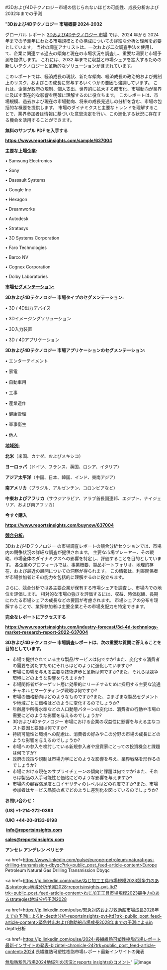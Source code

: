 #3Dおよび4Dテクノロジー市場の信じられないほどの可能性、成長分析および2032年までの予測

"<strong>3Dおよび4Dテクノロジー 市場概要 2024-2032</strong>

グローバル レポート <a href=https://www.reportsinsights.com/sample/637004>3Dおよび4Dテクノロジー 市場</a> では、2024 年から 2024 年までの予測年にわたる市場規模とその構成についての詳細な分析と理解を必要としています。 当社の調査アナリストは、一次および二次調査手法を使用して、企業に関連する過去の傾向と現在の市場状況を調査し、重要な洞察と市場予測を提供します。 これには、2032 年までに収益と市場シェアを拡大​​するための新しいテクノロジーと革新的なソリューションが含まれています。

このレポートでは、経済成長の現状、新たな傾向、経済成長の政治的および規制上のリスク、およびこの成長に寄与するいくつかの要因も強調しています。 これは、企業が政府の規制、個人支出、世界的に拡大する都市化、市場動向が業界に及ぼす潜在的な影響を明確に理解するのに役立ちます。 このレポートは、市場規模、過去および現在の市場動向、将来の成長見通しの分析を含む、市場の包括的な概要を提供します。 市場のダイナミクスと主要なトレンドを理解することで、業界参加者は情報に基づいた意思決定を行い、この進化する状況に存在する機会を活用することができます。

<strong><b>無料のサンプル PDF を入手する</b></strong>

<a href=https://www.reportsinsights.com/sample/637004><strong><u>https://www.reportsinsights.com/sample/637004</u></strong></a>

<strong>主要な上場企業:</strong>

• Samsung Electronics

• Sony

• Dassault Systems

• Google Inc

• Hexagon

• Dreamworks

• Autodesk

• Stratasys

• 3D Systems Corporation

• Faro Technologies

• Barco NV

• Cognex Corporation

• Dolby Laboratories

<strong><u>市場セグメンテーション</u></strong><strong><u>:</u></strong>

<strong>3Dおよび4Dテクノロジー 市場タイプのセグメンテーション:</strong>

• 3D / 4D出力デバイス

• 3Dイメージングソリューション

• 3D入力装置

• 3D / 4Dアプリケーション

<strong>3Dおよび4Dテクノロジー 市場アプリケーションのセグメンテーション:</strong>

• エンターテイメント

• 家電

• 自動車用

• 工事

• 産業造作

• 健康管理

• 軍事衛生

• 他人

<strong><u>地域別</u></strong><strong><u>:</u></strong>

<strong>北米</strong>（米国、カナダ、およびメキシコ）

<strong>ヨーロッパ</strong>（ドイツ、フランス、英国、ロシア、イタリア）

<strong>アジア太平洋</strong>（中国、日本、韓国、インド、東南アジア）

<strong>南アメリカ</strong>（ブラジル、アルゼンチン、コロンビアなど）

<strong>中東およびアフリカ</strong>（サウジアラビア、アラブ首長国連邦、エジプト、ナイジェリア、および南アフリカ）

<strong>今すぐ購入</strong>

<a href=https://www.reportsinsights.com/buynow/637004><strong><u>https://www.reportsinsights.com/buynow/637004</u></strong></a>

<strong><u>競合分析:</u></strong>

3Dおよび4Dテクノロジー の市場調査レポートの競合分析セクションでは、市場内の競争状況の詳細な調査が提供されます。 主要な市場プレーヤー、その戦略、市場全体のダイナミクスへの影響を特定し、評価することを目的としています。 各企業のプロフィールでは、事業概要、製品ポートフォリオ、地理的存在、および最近の展開についての洞察が得られます。 この情報は、利害関係者が市場参加者とその能力を包括的に理解するのに役立ちます。

さらに、競合分析では各主要企業が保有する市場シェアを調査し、市場内での地位を評価します。 相対的な市場の強さを評価するには、収益、時価総額、長期にわたる市場シェアの成長などの要因が考慮されます。 市場シェアの分布を理解することで、業界参加者は主要企業とその市場支配力を特定できます。

<strong>完全なレポートにアクセスする</strong>

<a href=https://www.reportsinsights.com/industry-forecast/3d-4d-technology-market-research-report-2022-637004><strong><u><b>https://www.reportsinsights.com/industry-forecast/3d-4d-technology-market-research-report-2022-637004</b></u></strong></a>

<strong><b>3Dおよび4Dテクノロジー 市場調査レポートは、次の重要な質問に答えることを目的としています。</b></strong>
<ul>
  <li>市場で提供されている主な製品/サービスは何ですか?また、変化する消費者の需要を満たすためにそれらはどのように進化していますか?</li>
  <li>市場に影響を与える主要な技術進歩と革新は何ですか?また、それらは競争環境にどのような影響を与えますか?</li>
  <li>市場関係者がターゲット層に効果的にリーチするために採用する主要な流通チャネルとマーケティング戦略は何ですか?</li>
  <li>市場の価格動向はどのようなものですか?また、さまざまな製品セグメントや地域ごとに価格はどのように変化するのでしょうか?</li>
  <li>年齢層や所得水準などの人口動態パターンの変化は、消費者の行動や市場の需要にどのような影響を与えるのでしょうか?</li>
  <li>3Dおよび4Dテクノロジー 市場における企業の収益性に影響を与える主なコスト要因と要因は何ですか?</li>
  <li>持続可能性と環境への配慮は、消費者の好みやこの分野の市場の成長にどのような影響を与えるのでしょうか?</li>
  <li>市場への参入を検討している新規参入者や投資家にとっての投資機会と課題は何ですか?</li>
  <li>政府の政策や規制は市場力学にどのような影響を与え、業界戦略を形作るのでしょうか?</li>
  <li>市場における現在のサプライチェーンの傾向と課題は何ですか?また、それらは製品の入手可能性と価格にどのような影響を与えますか?</li>
  <li>市場内の顧客満足度とロイヤリティのレベルはどの程度ですか?また、市場参加者はサービス品質の点でどのように差別化を図っているのでしょうか?</li>
</ul>
<strong>お問い合わせ：</strong>

<strong>(US) +1-214-272-0393</strong>

<strong>(UK) +44-20-8133-9198</strong>

<strong> </strong><a href=info@reportsinsights.com><strong><u>info@reportsinsights.com</u></strong></a>

<a href=sales@reportsinsights.com><strong><u>sales@reportsinsights.com</u></strong></a>

<strong>アンセレ アンデレン ベリヒテ</strong>

<a href=https://www.linkedin.com/pulse/europe-petroleum-natural-gas-drilling-transmission-dbyqc?trk=public_post_feed-article-content>Europe Petroleum Natural Gas Drilling Transmission Dbyqc</a>

<a href=https://jp.linkedin.com/pulse/ねじ加工工具市場規模2023競争力のあるstrategies地域分析予測2028-reportsinsights-pvt-ltd?trk=public_post_feed-article-content>ねじ加工工具市場規模2023競争力のあるstrategies地域分析予測2028</a>

<a href=https://jp.linkedin.com/pulse/緊急対応および救助船市場成長2028年までの予測によるin-depth分析-reportsinsights-pvt-ltd?trk=public_post_feed-article-content>緊急対応および救助船市場成長2028年までの予測によるin depth分析</a>

<a href=https://jp.linkedin.com/pulse/2024-長繊維熱可塑性樹脂市場レポート最新インサイトの発表-bizintel-chronicle-24?trk=public_post_feed-article-content>2024 長繊維熱可塑性樹脂市場レポート最新インサイトの発表</a>

<a href=https://www.linkedin.com/pulse/無脂肪粉乳市場2024地域別の活況とreports-insightsのコメント-tribunal-analytics-360-7dksf/>無脂肪粉乳市場2024地域別の活況とreports insightsのコメント</a>"
![image](https://github.com/aanak123/RIMarketer1/assets/158471119/6c14a374-4238-46dc-91bc-20d6cfb31028)
